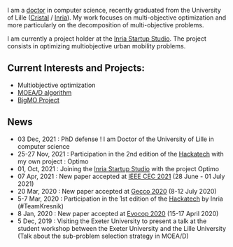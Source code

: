 I am a [doctor](/en/thesis) in computer science, recently graduated from the University of Lille ([Cristal](https://www.cristal.univ-lille.fr/?rubrique27&eid=47) / [Inria](https://www.inria.fr/equipes/bonus)). My work focuses on multi-objective optimization and more particularly on the decomposition of multi-objective problems.

I am currently a project holder at the [Inria Startup Studio](https://www.inria.fr/en/inria-startup-studio). The project consists in optimizing multiobjective urban mobility problems.

## Current Interests and Projects:

- Multiobjective optimization
- [MOEA/D algorithm](https://sites.google.com/view/moead/home)
- [BigMO Project](https://sites.google.com/view/bigmo/home)

## News

- 03 Dec, 2021 : PhD defense ! I am Doctor of the University of Lille in computer science
- 25-27 Nov, 2021 : Participation in the 2nd edition of the [Hackatech](https://hackatechlille.inria.fr/) with my own project : Optimo
- 01, Oct, 2021 : Joining the [Inria Startup Studio](https://www.inria.fr/en/inria-startup-studio) with the project Optimo
- 07 Apr, 2021 : New paper accepted at [IEEE CEC 2021](https://cec2021.mini.pw.edu.pl/) (28 June - 01 July 2021)
- 20 Mar, 2020 : New paper accepted at [Gecco 2020](https://gecco-2020.sigevo.org/index.html/HomePage) (8-12 July 2020)
- 5-7 Mar, 2020 : Participation in the 1st edition of the [Hackatech](https://hackatechlille.inria.fr/) by Inria (#TeamKresnik)
- 8 Jan, 2020 : New paper accepted at [Evocop 2020](http://www.evostar.org/2020/) (15-17 April 2020)
- 5 Dec, 2019 : Visiting the Exeter University to present a talk at the student workshop between the Exeter University and the Lille University (Talk about the sub-problem selection strategy in MOEA/D)
